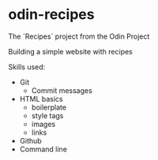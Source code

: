 # odin-recipes
The ´Recipes´ project from the Odin Project

Building a simple website with recipes

Skills used:
* Git
    * Commit messages
* HTML basics 
    * boilerplate
    * style tags
    * images
    * links
* Github
* Command line
